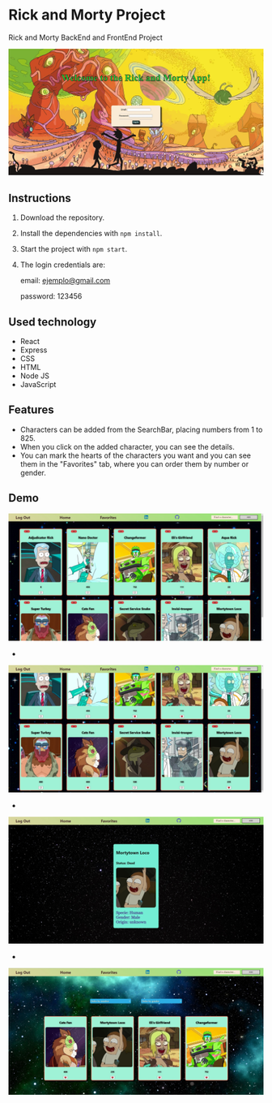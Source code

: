 # Rick and Morty Project
Rick and Morty BackEnd and FrontEnd Project

![Landing](https://github.com/BMchucoperez/Proyecto_RickAndMorty/blob/master/Images_RickAndMorty/Foto1.jpg?raw=true)

## Instructions

1. Download the repository.
2. Install the dependencies with ```npm install```.
3. Start the project with ```npm start```.
4. The login credentials are:
   
   email: ejemplo@gmail.com
   
   password: 123456

## Used technology

- React
- Express
- CSS
- HTML
- Node JS
- JavaScript

## Features

- Characters can be added from the SearchBar, placing numbers from 1 to 825.
- When you click on the added character, you can see the details.
- You can mark the hearts of the characters you want and you can see them in the "Favorites" tab, where you can order them by number or gender.

## Demo

![Home1](https://github.com/BMchucoperez/Proyecto_RickAndMorty/blob/master/Images_RickAndMorty/foto2.jpg)

-

![Home2](https://github.com/BMchucoperez/Proyecto_RickAndMorty/blob/master/Images_RickAndMorty/foto3.jpg)

-

![Detail](https://github.com/BMchucoperez/Proyecto_RickAndMorty/blob/master/Images_RickAndMorty/foto5.jpg)

-

![Favorites](https://github.com/BMchucoperez/Proyecto_RickAndMorty/blob/master/Images_RickAndMorty/foto4.jpg)
